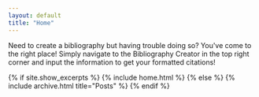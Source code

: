 ```yaml
---
layout: default
title: "Home"
---
```

Need to create a bibliography but having trouble doing so? You've come to the right place!
Simply navigate to the Bibliography Creator in the top right corner and input the information to get your formatted citations!

{% if site.show_excerpts %}
  {% include home.html %}
{% else %}
  {% include archive.html title="Posts" %}
{% endif %}
